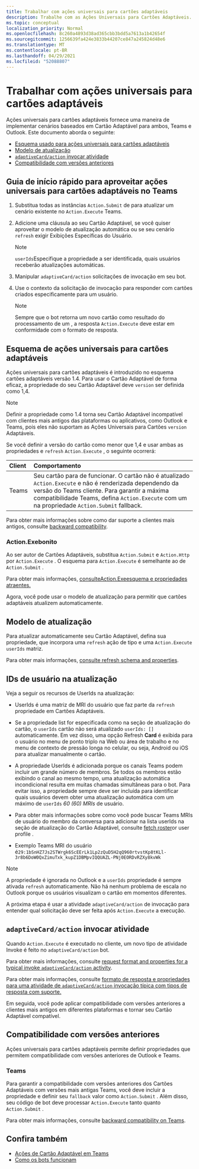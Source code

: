 ```yaml
---
title: Trabalhar com ações universais para cartões adaptáveis
description: Trabalhe com as Ações Universais para Cartões Adaptáveis.
ms.topic: conceptual
localization_priority: Normal
ms.openlocfilehash: 8c260a4893d38ad365cbb3bdd5a7613a1b42654f
ms.sourcegitcommit: 1256639fa424e3833b44207ce847a245824d48e6
ms.translationtype: MT
ms.contentlocale: pt-BR
ms.lasthandoff: 04/29/2021
ms.locfileid: "52088807"
---
```

# <a name="work-with-universal-actions-for-adaptive-cards"></a>Trabalhar com ações universais para cartões adaptáveis

Ações universais para cartões adaptáveis fornece uma maneira de implementar cenários baseados em Cartão Adaptável para ambos, Teams e Outlook. Este documento aborda o seguinte:

* [Esquema usado para ações universais para cartões adaptáveis](#schema-for-universal-actions-for-adaptive-cards)
* [Modelo de atualização](#refresh-model)
* [`adaptiveCard/action` invocar atividade](#adaptivecardaction-invoke-activity)
* [Compatibilidade com versões anteriores](#backward-compatibility)

## <a name="quick-start-guide-to-leverage-universal-actions-for-adaptive-cards-in-teams"></a>Guia de início rápido para aproveitar ações universais para cartões adaptáveis no Teams

1. Substitua todas as instâncias `Action.Submit` de para atualizar um cenário existente no `Action.Execute` Teams.
2. Adicione uma cláusula ao seu Cartão Adaptável, se você quiser aproveitar o modelo de atualização automática ou se seu cenário `refresh` exigir Exibições Específicas do Usuário.

    >[!NOTE]
    > `userIds`Especifique a propriedade a ser identificada, quais usuários receberão atualizações automáticas.

3. Manipular `adaptiveCard/action` solicitações de invocação em seu bot.
4. Use o contexto da solicitação de invocação para responder com cartões criados especificamente para um usuário.

    > [!NOTE]
    > Sempre que o bot retorna um novo cartão como resultado do processamento de um , a resposta `Action.Execute` deve estar em conformidade com o formato de resposta.

## <a name="schema-for-universal-actions-for-adaptive-cards"></a>Esquema de ações universais para cartões adaptáveis

Ações universais para cartões adaptáveis é introduzido no esquema cartões adaptáveis versão 1.4. Para usar o Cartão Adaptável de forma eficaz, a propriedade do seu Cartão Adaptável deve `version` ser definida como 1,4.

> [!NOTE]
> Definir a propriedade como 1.4 torna seu Cartão Adaptável incompatível com clientes mais antigos das plataformas ou aplicativos, como Outlook e Teams, pois eles não suportam as Ações Universais para Cartões `version` Adaptáveis.

Se você definir a versão do cartão como menor que 1,4 e usar ambas as propriedades e `refresh` `Action.Execute` , o seguinte ocorrerá:

| Client | Comportamento |
| :-- | :-- |
| Teams | Seu cartão para de funcionar. O cartão não é atualizado `Action.Execute` e não é renderizada dependendo da versão do Teams cliente. Para garantir a máxima compatibilidade Teams, defina `Action.Execute` com um na propriedade `Action.Submit` fallback. |

Para obter mais informações sobre como dar suporte a clientes mais antigos, consulte [backward compatibility](#backward-compatibility).

### <a name="actionexecute"></a>Action.Exebonito

Ao ser autor de Cartões Adaptáveis, substitua `Action.Submit` e `Action.Http` por `Action.Execute` . O esquema para `Action.Execute` é semelhante ao de `Action.Submit` .

Para obter mais informações, [consulteAction.Exeesquema e propriedades atraentes.](https://docs.microsoft.com/adaptive-cards/authoring-cards/universal-action-model#actionexecute)

Agora, você pode usar o modelo de atualização para permitir que cartões adaptáveis atualizem automaticamente.

## <a name="refresh-model"></a>Modelo de atualização

Para atualizar automaticamente seu Cartão Adaptável, defina sua propriedade, que incorpora uma `refresh` ação de tipo e uma `Action.Execute` `userIds` matriz.

Para obter mais informações, [consulte refresh schema and properties](https://docs.microsoft.com/adaptive-cards/authoring-cards/universal-action-model#refresh-mechanism).

## <a name="user-ids-in-refresh"></a>IDs de usuário na atualização

Veja a seguir os recursos de UserIds na atualização:

* UserIds é uma matriz de MRI do usuário que faz parte da `refresh` propriedade em Cartões Adaptáveis.

* Se a propriedade list for especificada como na seção de atualização do cartão, o `userIds` cartão não será atualizado `userIds: []` automaticamente. Em vez disso, uma opção Refresh **Card** é exibida para o usuário no menu de ponto triplo na Web ou área de trabalho e no menu de contexto de pressão longa no celular, ou seja, Android ou iOS para atualizar manualmente o cartão.

* A propriedade UserIds é adicionada porque os canais Teams podem incluir um grande número de membros. Se todos os membros estão exibindo o canal ao mesmo tempo, uma atualização automática incondicional resulta em muitas chamadas simultâneas para o bot. Para evitar isso, a propriedade sempre deve ser incluída para identificar quais usuários devem obter uma atualização automática com um máximo de `userIds` *60 (60) MRIs* de usuário.

* Para obter mais informações sobre como você pode buscar Teams MRIs de usuário do membro da conversa para adicionar na lista userIds na seção de atualização do Cartão Adaptável, consulte [fetch roster](https://docs.microsoft.com/microsoftteams/platform/bots/how-to/get-teams-context?tabs=dotnet#fetch-the-roster-or-user-profile)or user profile .

* Exemplo Teams MRI do usuário é`29:1bSnHZ7Js2STWrgk6ScEErLk1Lp2zQuD5H2qQ960rtvstKp8tKLl-3r8b6DoW0QxZimuTxk_kupZ1DBMpvIQQUAZL-PNj0EORDvRZXy8kvWk`

> [!NOTE]
> A propriedade é ignorada no Outlook e a `userIds` propriedade é sempre ativada `refresh` automaticamente. Não há nenhum problema de escala no Outlook porque os usuários visualizam o cartão em momentos diferentes.

A próxima etapa é usar a atividade `adaptiveCard/action` de invocação para entender qual solicitação deve ser feita após `Action.Execute` a execução.

## <a name="adaptivecardaction-invoke-activity"></a>`adaptiveCard/action` invocar atividade

Quando `Action.Execute` é executado no cliente, um novo tipo de atividade Invoke é feito no `adaptiveCard/action` bot.

Para obter mais informações, consulte [request format and properties for a typical invoke `adaptiveCard/action` activity](https://docs.microsoft.com/adaptive-cards/authoring-cards/universal-action-model#request-format).

Para obter mais informações, consulte [formato de resposta e propriedades para uma atividade de `adaptiveCard/action` invocação típica com tipos de resposta com suporte.](https://docs.microsoft.com/adaptive-cards/authoring-cards/universal-action-model#response-format)

Em seguida, você pode aplicar compatibilidade com versões anteriores a clientes mais antigos em diferentes plataformas e tornar seu Cartão Adaptável compatível.

## <a name="backward-compatibility"></a>Compatibilidade com versões anteriores

Ações universais para cartões adaptáveis permite definir propriedades que permitem compatibilidade com versões anteriores de Outlook e Teams.

### <a name="teams"></a>Teams

Para garantir a compatibilidade com versões anteriores dos Cartões Adaptáveis com versões mais antigas Teams, você deve incluir a propriedade e definir seu `fallback` valor como `Action.Submit` . Além disso, seu código de bot deve processar `Action.Execute` tanto quanto `Action.Submit` .

Para obter mais informações, consulte [backward compatibility on Teams](https://docs.microsoft.com/adaptive-cards/authoring-cards/universal-action-model#teams).

## <a name="see-also"></a>Confira também

* [Ações de Cartão Adaptável em Teams](~/task-modules-and-cards/cards/cards-actions.md#adaptive-cards-actions)
* [Como os bots funcionam](/azure/bot-service/bot-builder-basics?view=azure-bot-service-4.0&preserve-view=true)
